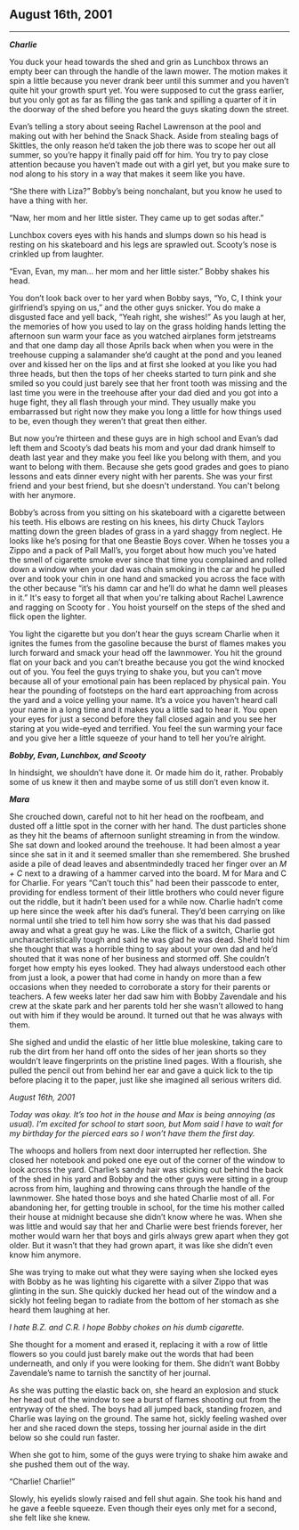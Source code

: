 ## August 16th, 2001

***

***Charlie***

You duck your head towards the shed and grin as Lunchbox throws an empty beer can through the handle of the lawn mower. The motion makes it spin a little because you never drank beer until this summer and you haven’t quite hit your growth spurt yet. You were supposed to cut the grass earlier, but you only got as far as filling the gas tank and spilling a quarter of it in the doorway of the shed before you heard the guys skating down the street.

Evan’s telling a story about seeing Rachel Lawrenson at the pool and making out with her behind the Snack Shack. Aside from stealing bags of Skittles, the only reason he’d taken the job there was to scope her out all summer, so you’re happy it finally paid off for him. You try to pay close attention because you haven’t made out with a girl yet, but you make sure to nod along to his story in a way that makes it seem like you have.

“She there with Liza?” Bobby’s being nonchalant, but you know he used to have a thing with her.

“Naw, her mom and her little sister. They came up to get sodas after.”

Lunchbox covers eyes with his hands and slumps down so his head is resting on his skateboard and his legs are sprawled out. Scooty’s nose is crinkled up from laughter.

“Evan, Evan, my man... her mom and her little sister.” Bobby shakes his head.

You don’t look back over to her yard when Bobby says, “Yo, C, I think your girlfriend’s spying on us,” and the other guys snicker. You do make a disgusted face and yell back, “Yeah right, she wishes!” As you laugh at her, the memories of how you used to lay on the grass holding hands letting the afternoon sun warm your face as you watched airplanes form jetstreams and that one damp day all those Aprils back when when you were in the treehouse cupping a salamander she’d caught at the pond and you leaned over and kissed her on the lips and at first she looked at you like you had three heads, but then the tops of her cheeks started to turn pink and she smiled so you could just barely see that her front tooth was missing and the last time you were in the treehouse after your dad died and you got into a huge fight, they all flash through your mind. They usually make you embarrassed but right now they make you long a little for how things used to be, even though they weren’t that great then either. 

But now you’re thirteen and these guys are in high school and Evan’s dad left them and Scooty’s dad beats his mom and your dad drank himself to death last year and they make you feel like you belong with them, and you want to belong with them. Because she gets good grades and goes to piano lessons and eats dinner every night with her parents. She was your first friend and your best friend, but she doesn't understand. You can't belong with her anymore. 

Bobby’s across from you sitting on his skateboard with a cigarette between his teeth. His elbows are resting on his knees, his dirty Chuck Taylors matting down the green blades of grass in a yard shaggy from neglect. He looks like he’s posing for that one Beastie Boys cover. When he tosses you a Zippo and a pack of Pall Mall’s, you forget about how much you’ve hated the smell of cigarette smoke ever since that time you complained and rolled down a window when your dad was chain smoking in the car and he pulled over and took your chin in one hand and smacked you across the face with the other because “it’s his damn car and he’ll do what he damn well pleases in it.” It's easy to forget all that when you're talking about Rachel Lawrence and ragging on Scooty for . You hoist yourself on the steps of the shed and flick open the lighter. 

You light the cigarette but you don’t hear the guys scream Charlie when it ignites the fumes from the gasoline because the burst of flames makes you lurch forward and smack your head off the lawnmower. You hit the ground flat on your back and you can’t breathe because you got the wind knocked out of you. You feel the guys trying to shake you, but you can’t move because all of your emotional pain has been replaced by physical pain. You hear the pounding of footsteps on the hard eart approaching from across the yard and a voice yelling your name. It’s a voice you haven’t heard call your name in a long time and it makes you a little sad to hear it. You open your eyes for just a second before they fall closed again and you see her staring at you wide-eyed and terrified. You feel the sun warming your face and you give her a little squeeze of your hand to tell her you’re alright.


***Bobby, Evan, Lunchbox, and Scooty*** 

In hindsight, we shouldn’t have done it. Or made him do it, rather. Probably some of us knew it then and maybe some of us still don’t even know it.

***Mara***

She crouched down, careful not to hit her head on the roofbeam, and dusted off a little spot in the corner with her hand. The dust particles shone as they hit the beams of afternoon sunlight streaming in from the window. She sat down and looked around the treehouse. It had been almost a year since she sat in it and it seemed smaller than she remembered. She brushed aside a pile of dead leaves and absentmindedly traced her finger over an *M + C* next to a drawing of a hammer carved into the board. M for Mara and C for Charlie. For years “Can’t touch this” had been their passcode to enter, providing for endless torment of their little brothers who could never figure out the riddle, but it hadn’t been used for a while now. Charlie hadn’t come up here since the week after his dad’s funeral. They’d been carrying on like normal until she tried to tell him how sorry she was that his dad passed away and what a great guy he was. Like the flick of a switch, Charlie got uncharacteristically tough and said he was glad he was dead. She’d told him she thought that was a horrible thing to say about your own dad and he’d shouted that it was none of her business and stormed off. She couldn’t forget how empty his eyes looked. They had always understood each other from just a look, a power that had come in handy on more than a few occasions when they needed to corroborate a story for their parents or teachers. A few weeks later her dad saw him with Bobby Zavendale and his crew at the skate park and her parents told her she wasn’t allowed to hang out with him if they would be around. It turned out that he was always with them.

She sighed and undid the elastic of her little blue moleskine, taking care to rub the dirt from her hand off onto the sides of her jean shorts so they wouldn’t leave fingerprints on the pristine lined pages. With a flourish, she pulled the pencil out from behind her ear and gave a quick lick to the tip before placing it to the paper, just like she imagined all serious writers did.

*August 16th, 2001*

*Today was okay. It’s too hot in the house and Max is being annoying (as usual). I’m excited for school to start soon, but Mom said I have to wait for my birthday for the pierced ears so I won’t have them the first day.* 

The whoops and hollers from next door interrupted her reflection. She closed her notebook and poked one eye out of the corner of the window to look across the yard. Charlie’s sandy hair was sticking out behind the back of the shed in his yard and Bobby and the other guys were sitting in a group across from him, laughing and throwing cans through the handle of the lawnmower. She hated those boys and she hated Charlie most of all. For abandoning her, for getting trouble in school, for the time his mother called their house at midnight because she didn’t know where he was. When she was little and would say that her and Charlie were best friends forever, her mother would warn her that boys and girls always grew apart when they got older. But it wasn’t that they had grown apart, it was like she didn’t even know him anymore.   

She was trying to make out what they were saying when she locked eyes with Bobby as he was lighting his cigarette with a silver Zippo that was glinting in the sun. She quickly ducked her head out of the window and a sickly hot feeling began to radiate from the bottom of her stomach as she heard them laughing at her.

*I hate B.Z. and C.R. I hope Bobby chokes on his dumb cigarette.* 

She thought for a moment and erased it, replacing it with a row of little flowers so you could just barely make out the words that had been underneath, and only if you were looking for them. She didn’t want Bobby Zavendale’s name to tarnish the sanctity of her journal.

As she was putting the elastic back on, she heard an explosion and stuck her head out of the window to see a burst of flames shooting out from the entryway of the shed. The boys had all jumped back, standing frozen, and Charlie was laying on the ground. The same hot, sickly feeling washed over her and she raced down the steps, tossing her journal aside in the dirt below so she could run faster.

When she got to him, some of the guys were trying to shake him awake and she pushed them out of the way.

“Charlie! Charlie!”

Slowly, his eyelids slowly raised and fell shut again. She took his hand and he gave a feeble squeeze. Even though their eyes only met for a second, she felt like she knew. 
